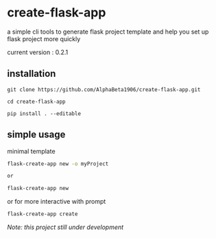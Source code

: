 # create-flask-app

a simple cli tools to generate flask project template  and help you set up flask project more quickly

current version : 0.2.1
## installation
```
git clone https://github.com/AlphaBeta1906/create-flask-app.git

cd create-flask-app

pip install . --editable   

```

## simple usage
minimal template
```bash
flask-create-app new -o myProject

or

flask-create-app new

```

or for more interactive with prompt

```bash
flask-create-app create
```

*Note: this project still under development*
